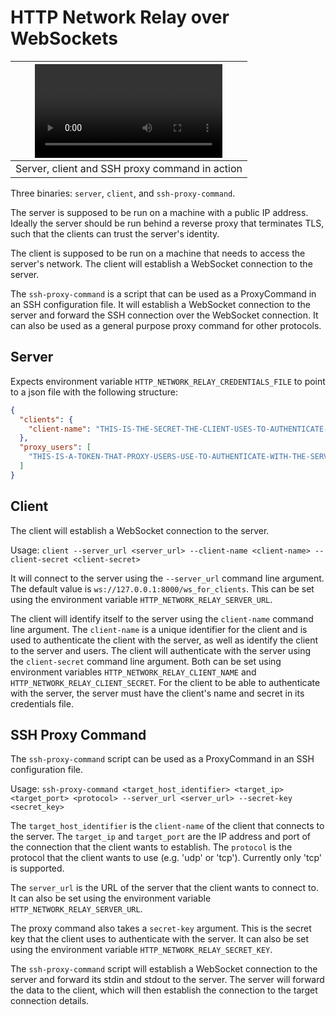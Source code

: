 # HTTP Network Relay over WebSockets

|<video src="https://github.com/user-attachments/assets/7ddd48a1-e5d8-4b76-9efc-499b9e63cdad" />|
|-|
|Server, client and SSH proxy command in action|

Three binaries: `server`, `client`, and `ssh-proxy-command`.

The server is supposed to be run on a machine with a public IP address.
Ideally the server should be run behind a reverse proxy that terminates TLS, such that the clients can trust the server's identity.

The client is supposed to be run on a machine that needs to access the server's network.
The client will establish a WebSocket connection to the server.

The `ssh-proxy-command` is a script that can be used as a ProxyCommand in an SSH configuration file.
It will establish a WebSocket connection to the server and forward the SSH connection over the WebSocket connection.
It can also be used as a general purpose proxy command for other protocols.

## Server

Expects environment variable `HTTP_NETWORK_RELAY_CREDENTIALS_FILE` to point to a json file with the following structure:

```json
{
  "clients": {
    "client-name": "THIS-IS-THE-SECRET-THE-CLIENT-USES-TO-AUTHENTICATE-WITH-THE-SERVER"
  },
  "proxy_users": [
    "THIS-IS-A-TOKEN-THAT-PROXY-USERS-USE-TO-AUTHENTICATE-WITH-THE-SERVER"
  ]
}
```

## Client

The client will establish a WebSocket connection to the server.

Usage: `client --server_url <server_url> --client-name <client-name> --client-secret <client-secret>`

It will connect to the server using the `--server_url` command line argument.
The default value is `ws://127.0.0.1:8000/ws_for_clients`.
This can be set using the environment variable `HTTP_NETWORK_RELAY_SERVER_URL`.

The client will identify itself to the server using the `client-name` command line argument.
The `client-name` is a unique identifier for the client and is used to authenticate the client with the server, as well as identify the client to the server and users.
The client will authenticate with the server using the `client-secret` command line argument.
Both can be set using environment variables `HTTP_NETWORK_RELAY_CLIENT_NAME` and `HTTP_NETWORK_RELAY_CLIENT_SECRET`.
For the client to be able to authenticate with the server, the server must have the client's name and secret in its credentials file.

## SSH Proxy Command

The `ssh-proxy-command` script can be used as a ProxyCommand in an SSH configuration file.

Usage: `ssh-proxy-command <target_host_identifier> <target_ip> <target_port> <protocol> --server_url <server_url> --secret-key <secret_key>`

The `target_host_identifier` is the `client-name` of the client that connects to the server.
The `target_ip` and `target_port` are the IP address and port of the connection that the client wants to establish.
The `protocol` is the protocol that the client wants to use (e.g. 'udp' or 'tcp'). Currently only 'tcp' is supported.

The `server_url` is the URL of the server that the client wants to connect to.
It can also be set using the environment variable `HTTP_NETWORK_RELAY_SERVER_URL`.

The proxy command also takes a `secret-key` argument.
This is the secret key that the client uses to authenticate with the server.
It can also be set using the environment variable `HTTP_NETWORK_RELAY_SECRET_KEY`.

The `ssh-proxy-command` script will establish a WebSocket connection to the server and forward its stdin and stdout to the server.
The server will forward the data to the client, which will then establish the connection to the target connection details.
